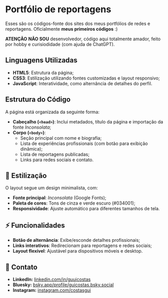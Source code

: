 # Portfólio de reportagens

Esses são os códigos-fonte dos sites dos meus portfólios de redes e reportagens. Oficialmente **meus primeiros códigos** :)

**ATENÇÃO** **NÃO SOU** desenvolvedor, código aqui totalmente amador, feito por hobby e curisiodidade (com ajuda de ChatGPT).

## Linguagens Utilizadas

- **HTML5**: Estrutura da página;
- **CSS3**: Estilização utilizando fontes customizadas e layout responsivo;
- **JavaScript**: Interatividade, como alternância de detalhes do perfil.

## Estrutura do Código

A página está organizada da seguinte forma:

- **Cabeçalho (`<head>`)**: Inclui metadados, título da página e importação da fonte *Inconsolata*;
- **Corpo (`<body>`)**:
  - Seção principal com nome e biografia;
  - Lista de experiências profissionais (com botão para exibição dinâmica);
  - Lista de reportagens publicadas;
  - Links para redes sociais e contato.

## 🎨 Estilização

O layout segue um design minimalista, com:

- **Fonte principal**: *Inconsolata* (Google Fonts);
- **Paleta de cores**: Tons de cinza e verde escuro (#034001);
- **Responsividade**: Ajuste automático para diferentes tamanhos de tela.

## ⚡ Funcionalidades

- **Botão de alternância**: Exibe/esconde detalhes profissionais;
- **Links interativos**: Redirecionam para reportagens e redes sociais;
- **Layout flexível**: Ajustável para dispositivos móveis e desktop.

## 🔗 Contato
- **LinkedIn:** [linkedin.com/in/guuicostas](https://www.linkedin.com/in/guuicostas/)
- **Bluesky:** [bsky.app/profile/guicostas.bsky.social](https://bsky.app/profile/guicostas.bsky.social)
- **Instagram:** [instagram.com/costasgui](https://www.instagram.com/costasgui/)
